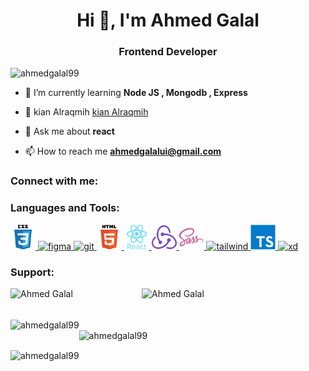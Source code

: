 <h1 align="center">Hi 👋, I'm Ahmed Galal</h1>
<h3 align="center">Frontend Developer</h3>

<p align="left"> <img src="https://komarev.com/ghpvc/?username=ahmedgalal99&label=Profile%20views&color=0e75b6&style=flat" alt="ahmedgalal99" /> </p>

- 🌱 I’m currently learning **Node JS , Mongodb , Express**

- 🔭 kian Alraqmih [kian Alraqmih](https://kian.com.sa/)

- 💬 Ask me about **react**

- 📫 How to reach me **ahmedgalalui@gmail.com**

<h3 align="left">Connect with me:</h3>
<p align="left">
</p>

<h3 align="left">Languages and Tools:</h3>
<p align="left"> <a href="https://www.w3schools.com/css/" target="_blank" rel="noreferrer"> <img src="https://raw.githubusercontent.com/devicons/devicon/master/icons/css3/css3-original-wordmark.svg" alt="css3" width="40" height="40"/> </a> <a href="https://www.figma.com/" target="_blank" rel="noreferrer"> <img src="https://www.vectorlogo.zone/logos/figma/figma-icon.svg" alt="figma" width="40" height="40"/> </a> <a href="https://git-scm.com/" target="_blank" rel="noreferrer"> <img src="https://www.vectorlogo.zone/logos/git-scm/git-scm-icon.svg" alt="git" width="40" height="40"/> </a> <a href="https://www.w3.org/html/" target="_blank" rel="noreferrer"> <img src="https://raw.githubusercontent.com/devicons/devicon/master/icons/html5/html5-original-wordmark.svg" alt="html5" width="40" height="40"/> </a> <a href="https://reactjs.org/" target="_blank" rel="noreferrer"> <img src="https://raw.githubusercontent.com/devicons/devicon/master/icons/react/react-original-wordmark.svg" alt="react" width="40" height="40"/> </a> <a href="https://redux.js.org" target="_blank" rel="noreferrer"> <img src="https://raw.githubusercontent.com/devicons/devicon/master/icons/redux/redux-original.svg" alt="redux" width="40" height="40"/> </a> <a href="https://sass-lang.com" target="_blank" rel="noreferrer"> <img src="https://raw.githubusercontent.com/devicons/devicon/master/icons/sass/sass-original.svg" alt="sass" width="40" height="40"/> </a> <a href="https://tailwindcss.com/" target="_blank" rel="noreferrer"> <img src="https://www.vectorlogo.zone/logos/tailwindcss/tailwindcss-icon.svg" alt="tailwind" width="40" height="40"/> </a> <a href="https://www.typescriptlang.org/" target="_blank" rel="noreferrer"> <img src="https://raw.githubusercontent.com/devicons/devicon/master/icons/typescript/typescript-original.svg" alt="typescript" width="40" height="40"/> </a> <a href="https://www.adobe.com/products/xd.html" target="_blank" rel="noreferrer"> <img src="https://cdn.worldvectorlogo.com/logos/adobe-xd.svg" alt="xd" width="40" height="40"/> </a> </p>

<h3 align="left">Support:</h3>
<p><a href="https://www.buymeacoffee.com/Ahmed Galal"> <img align="left" src="https://cdn.buymeacoffee.com/buttons/v2/default-yellow.png" height="50" width="210" alt="Ahmed Galal" /></a><a href="https://ko-fi.com/Ahmed Galal"> <img align="left" src="https://cdn.ko-fi.com/cdn/kofi3.png?v=3" height="50" width="210" alt="Ahmed Galal" /></a></p><br><br>

<p><img align="left" src="https://github-readme-stats.vercel.app/api/top-langs?username=ahmedgalal99&show_icons=true&locale=en&layout=compact" alt="ahmedgalal99" /></p>

<p>&nbsp;<img align="center" src="https://github-readme-stats.vercel.app/api?username=ahmedgalal99&show_icons=true&locale=en" alt="ahmedgalal99" /></p>

<p><img align="center" src="https://github-readme-streak-stats.herokuapp.com/?user=ahmedgalal99&" alt="ahmedgalal99" /></p>
